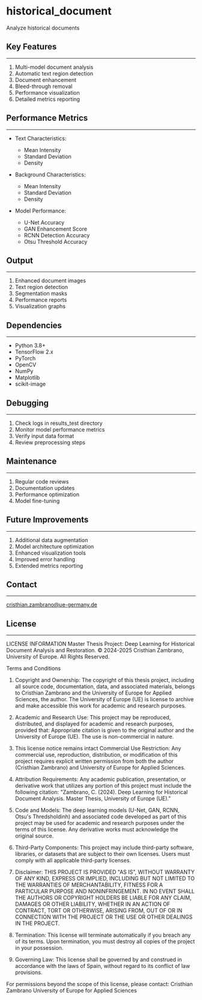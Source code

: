 # historical_document
Analyze historical documents

## Key Features
--------------
1. Multi-model document analysis
2. Automatic text region detection
3. Document enhancement
4. Bleed-through removal
5. Performance visualization
6. Detailed metrics reporting

## Performance Metrics
--------------------
- Text Characteristics:
  * Mean Intensity
  * Standard Deviation
  * Density

- Background Characteristics:
  * Mean Intensity
  * Standard Deviation
  * Density

- Model Performance:
  * U-Net Accuracy
  * GAN Enhancement Score
  * RCNN Detection Accuracy
  * Otsu Threshold Accuracy

## Output
---------
1. Enhanced document images
2. Text region detection
3. Segmentation masks
4. Performance reports
5. Visualization graphs

## Dependencies
--------------
- Python 3.8+
- TensorFlow 2.x
- PyTorch
- OpenCV
- NumPy
- Matplotlib
- scikit-image

## Debugging
-----------
1. Check logs in results_test directory
2. Monitor model performance metrics
3. Verify input data format
4. Review preprocessing steps

## Maintenance
-------------
1. Regular code reviews
2. Documentation updates
3. Performance optimization
4. Model fine-tuning

## Future Improvements
--------------------
1. Additional data augmentation
2. Model architecture optimization
3. Enhanced visualization tools
4. Improved error handling
5. Extended metrics reporting

## Contact
---------
cristhian.zambrano@ue-germany.de

## License
---------
LICENSE INFORMATION
Master Thesis Project: Deep Learning for Historical Document Analysis
and Restoration.
© 2024-2025 Cristhian Zambrano, University of Europe. All Rights Reserved.

Terms and Conditions
1. Copyright and Ownership:
The copyright of this thesis project, including all source code, documentation, data, and associated materials, belongs to Cristhian Zambrano and the University of Europe for Applied Sciences, the author. The University of Europe (UE) is license to archive and make accessible this work for academic and research purposes.

2. Academic and Research Use:
This project may be reproduced, distributed, and displayed for academic and research purposes, provided that:
Appropriate citation is given to the original author and the University of Europe (UE).
The use is non-commercial in nature.

3. This license notice remains intact
Commercial Use Restriction:
Any commercial use, reproduction, distribution, or modification of this project requires explicit written permission from both the author (Cristhian Zambrano) and University of Europe for Applied Sciences.

4. Attribution Requirements:
Any academic publication, presentation, or derivative work that utilizes any portion of this project must include the following citation:
"Zambrano, C. (2024). Deep Learning for Historical Document Analysis. Master Thesis, University of Europe (UE)."

5. Code and Models:
The deep learning models (U-Net, GAN, RCNN, Otsu's Thredsholdinh) and associated code developed as part of this project may be used for academic and research purposes under the terms of this license. Any derivative works must acknowledge the original source.

6. Third-Party Components:
This project may include third-party software, libraries, or datasets that are subject to their own licenses. Users must comply with all applicable third-party licenses.

8. Disclaimer:
THIS PROJECT IS PROVIDED "AS IS", WITHOUT WARRANTY OF ANY KIND, EXPRESS OR IMPLIED, INCLUDING BUT NOT LIMITED TO THE WARRANTIES OF MERCHANTABILITY, FITNESS FOR A PARTICULAR PURPOSE AND NONINFRINGEMENT. IN NO EVENT SHALL THE AUTHORS OR COPYRIGHT HOLDERS BE LIABLE FOR ANY CLAIM, DAMAGES OR OTHER LIABILITY, WHETHER IN AN ACTION OF CONTRACT, TORT OR OTHERWISE, ARISING FROM, OUT OF OR IN CONNECTION WITH THE PROJECT OR THE USE OR OTHER DEALINGS IN THE PROJECT.


8. Termination:
This license will terminate automatically if you breach any of its terms. Upon termination, you must destroy all copies of the project in your possession.

9. Governing Law:
This license shall be governed by and construed in accordance with the laws of Spain, without regard to its conflict of law provisions.

For permissions beyond the scope of this license, please contact:
Cristhian Zambrano
University of Europe for Applied Sciences


